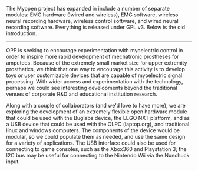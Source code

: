 The Myopen project has expanded in include a number of separate modules: EMG hardware 9wired and wireless), EMG software, wireless neural recording hardware, wireless control software, and wired neural recording software.  Everything is released under GPL v3. Below is the old introduction.


---


OPP is seeking to encourage experimentation with myoelectric control in order to inspire more rapid development of mechatronic prostheses for amputees. Because of the extremely small market size for upper extremity prosthetics, we think that one way to encourage this activity is to develop toys or user customizable devices that are capable of myoelectric signal processing. With wider access and experimentation with the technology, perhaps we could see interesting developments beyond the traditional venues of corporate R&D and educational institution research.

Along with a couple of collaborators (and we'd love to have more), we are exploring the development of an extremely flexible open hardware module that could be used with the Buglabs device, the LEGO NXT platform, and as a USB device that could be used with the OLPC (laptop.org), and traditional linux and windows computers. The components of the device would be modular, so we could populate them as needed, and use the same design for a variety of applications. The USB interface could also be used for connecting to game consoles, such as the Xbox360 and Playstation 3; the I2C bus may be useful for connecting to the Nintendo Wii via the Nunchuck input.
